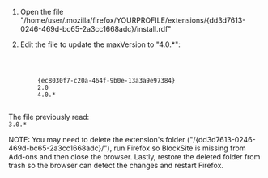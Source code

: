 1.  Open the file "/home/user/.mozilla/firefox/YOURPROFILE/extensions/{dd3d7613-0246-469d-bc65-2a3cc1668adc}/install.rdf"

2. Edit the file to update the maxVersion to "4.0.*":
<code>
<em:targetApplication>
	<Description>
		<em:id>{ec8030f7-c20a-464f-9b0e-13a3a9e97384}</em:id>
		<em:minVersion>2.0</em:minVersion>
		<em:maxVersion>4.0.*</em:maxVersion>
	</Description>
</em:targetApplication>
</code>
The file previously read:
<code>
<em:maxVersion>3.0.*</em:maxVersion>
</code>

NOTE: You may need to delete the extension's folder ("/{dd3d7613-0246-469d-bc65-2a3cc1668adc}/"), run Firefox so BlockSite is missing from Add-ons and then close the browser. Lastly, restore the deleted folder from trash so the browser can detect the changes and restart Firefox.